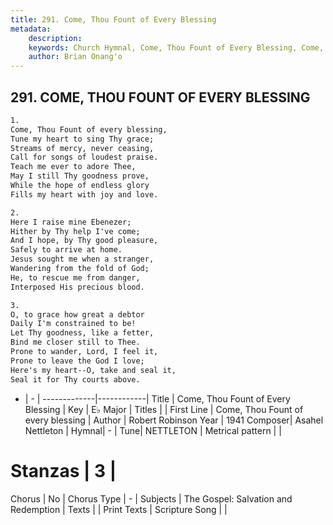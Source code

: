 ```yaml
---
title: 291. Come, Thou Fount of Every Blessing
metadata:
    description: 
    keywords: Church Hymnal, Come, Thou Fount of Every Blessing, Come, Thou Fount of every blessing, 
    author: Brian Onang'o
---
```



## 291. COME, THOU FOUNT OF EVERY BLESSING

```txt
1.
Come, Thou Fount of every blessing,
Tune my heart to sing Thy grace;
Streams of mercy, never ceasing,
Call for songs of loudest praise.
Teach me ever to adore Thee,
May I still Thy goodness prove,
While the hope of endless glory
Fills my heart with joy and love.

2.
Here I raise mine Ebenezer;
Hither by Thy help I've come;
And I hope, by Thy good pleasure,
Safely to arrive at home.
Jesus sought me when a stranger,
Wandering from the fold of God;
He, to rescue me from danger,
Interposed His precious blood.

3.
O, to grace how great a debtor
Daily I'm constrained to be!
Let Thy goodness, like a fetter,
Bind me closer still to Thee.
Prone to wander, Lord, I feel it,
Prone to leave the God I love;
Here's my heart--O, take and seal it,
Seal it for Thy courts above.
```

- |   -  |
-------------|------------|
Title | Come, Thou Fount of Every Blessing |
Key | E♭ Major |
Titles |  |
First Line | Come, Thou Fount of every blessing |
Author | Robert Robinson
Year | 1941
Composer| Asahel Nettleton |
Hymnal|  - |
Tune| NETTLETON |
Metrical pattern | |
# Stanzas | 3 |
Chorus | No |
Chorus Type | - |
Subjects | The Gospel: Salvation and Redemption |
Texts |  |
Print Texts | 
Scripture Song |  |
  
